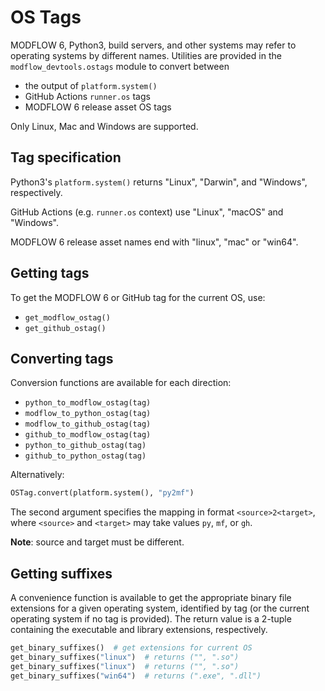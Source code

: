 # OS Tags

MODFLOW 6, Python3, build servers, and other systems may refer to operating systems by different names. Utilities are provided in the `modflow_devtools.ostags` module to convert between

- the output of `platform.system()`
- GitHub Actions `runner.os` tags
- MODFLOW 6 release asset OS tags

Only Linux, Mac and Windows are supported.

## Tag specification

Python3's `platform.system()` returns "Linux", "Darwin", and "Windows", respectively.

GitHub Actions (e.g. `runner.os` context) use "Linux", "macOS" and "Windows".

MODFLOW 6 release asset names end with "linux", "mac" or "win64".

## Getting tags

To get the MODFLOW 6 or GitHub tag for the current OS, use:

- `get_modflow_ostag()`
- `get_github_ostag()`

## Converting tags

Conversion functions are available for each direction:

- `python_to_modflow_ostag(tag)`
- `modflow_to_python_ostag(tag)`
- `modflow_to_github_ostag(tag)`
- `github_to_modflow_ostag(tag)`
- `python_to_github_ostag(tag)`
- `github_to_python_ostag(tag)`

Alternatively:

```python
OSTag.convert(platform.system(), "py2mf")
```

The second argument specifies the mapping in format `<source>2<target>`, where `<source>` and `<target>` may take values `py`, `mf`, or `gh`.

**Note**: source and target must be different.

## Getting suffixes

A convenience function is available to get the appropriate binary file extensions for a given operating system, identified by tag (or the current operating system if no tag is provided). The return value is a 2-tuple containing the executable and library extensions, respectively.

```python
get_binary_suffixes()  # get extensions for current OS
get_binary_suffixes("linux")  # returns ("", ".so")
get_binary_suffixes("linux")  # returns ("", ".so")
get_binary_suffixes("win64")  # returns (".exe", ".dll")
```
